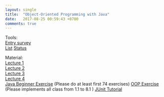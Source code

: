 ```yaml
---
layout: single
title:  "Object-Oriented Programming with Java"
date:   2017-08-25 00:59:43 +0700
comments: true
---
```

Tools:  
[Entry survey][entry_survey]  
[List][list]
[Status][status]

Material:  
[Lecture 1][lecture1]  
[Lecture 2][lecture2]  
[Lecture 3][lecture3]  
[Lecture 4][lecture4]  
[Java Beginner Exercise][exercise1] (Please do at least first 74 exercises)
[OOP Exercise][exercise2] (Please implements all class from 1.1 to 8.1 )
[JUnit Tutorial][junit_tutorial]

[entry_survey]: https://goo.gl/forms/aIggEhFVbc9Mf3Df2
[list]: https://goo.gl/Rk3BNR
[status]: https://goo.gl/xbQurs
[exercise1]: https://goo.gl/vTV8zM
[exercise2]: https://goo.gl/9NQEHR
[lecture1]: /courses/oopjava/lecture1.pptx
[lecture2]: /courses/oopjava/lecture2.pptx
[lecture3]: /courses/oopjava/lecture3.pptx
[lecture4]: /courses/oopjava/lecture4.pptx
[junit_tutorial]: https://goo.gl/ucNux1
